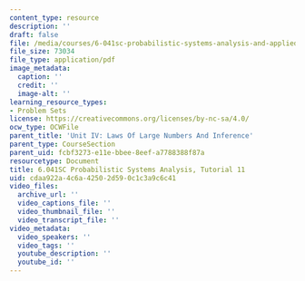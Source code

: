 ```yaml
---
content_type: resource
description: ''
draft: false
file: /media/courses/6-041sc-probabilistic-systems-analysis-and-applied-probability-fall-2013/cdaa922a4c6a42502d590c1c3a9c6c41_MIT6_041SCF13_tut11.pdf
file_size: 73034
file_type: application/pdf
image_metadata:
  caption: ''
  credit: ''
  image-alt: ''
learning_resource_types:
- Problem Sets
license: https://creativecommons.org/licenses/by-nc-sa/4.0/
ocw_type: OCWFile
parent_title: 'Unit IV: Laws Of Large Numbers And Inference'
parent_type: CourseSection
parent_uid: fcbf3273-e11e-bbee-8eef-a7788388f87a
resourcetype: Document
title: 6.041SC Probabilistic Systems Analysis, Tutorial 11
uid: cdaa922a-4c6a-4250-2d59-0c1c3a9c6c41
video_files:
  archive_url: ''
  video_captions_file: ''
  video_thumbnail_file: ''
  video_transcript_file: ''
video_metadata:
  video_speakers: ''
  video_tags: ''
  youtube_description: ''
  youtube_id: ''
---
```

